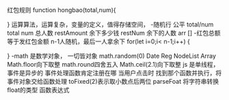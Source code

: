 红包规则
function hongbao(total,num){

}
运算算法，运算复杂，变量的定义，值得存储空间，
-随机行
公平  total/num
total num 总人数
restAmount 余下多少钱
restNum 余下的人数
arr []
-红包总额等于发红包金额
n-1人随机，最后一人拿余下
for(let i=0;i< n-1;i++)
{

}
-math 是数学对象， 一切皆对象
math.random(0)  Date Reg NodeList Array
Math.floor向下取整
math.round四舍五入
Math.ceil(2.1)向下取整
js 是单线程，事件是异步的 事件处理函数肯定注册在哪  当用户点击时 找到那个函数并执行，将事件对象交给函数处理
toFixed(2)表示取小数点后两位
parseFoat 将字符串转换float的类型
函数表达式
